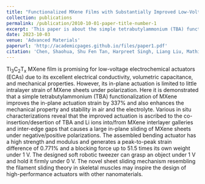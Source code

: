 ```yaml
---
title: "Functionalized MXene Films with Substantially Improved Low-Voltage Actuation"
collection: publications
permalink: /publication/2010-10-01-paper-title-number-1
excerpt: 'This paper is about the simple tetrabutylammonium (TBA) functionalization of MXene that improves the in-plane actuation strain, enhances the mechanical property, and stability in air & the electrolyte'
date: 2023-10-03
venue: 'Advanced Materials'
paperurl: 'http://academicpages.github.io/files/paper1.pdf'
citation: 'Chen, Shaohua, Shu Fen Tan, Harpreet Singh, Liang Liu, Mathieu Etienne, and Pooi See Lee. (2023). &quot; Functionalized MXene Films with Substantially Improved Low-Voltage Actuation.&quot; <i>Advanced Materials</i>. 36(9), 2307045.'
---
```


Ti<sub>3</sub>C<sub>2</sub>T<sub>x</sub> MXene film is promising for low-voltage electrochemical actuators (ECAs) due to its excellent electrical conductivity, volumetric capacitance, and mechanical properties. However, its in-plane actuation is limited to little intralayer strain of MXene sheets under polarization. Here it is demonstrated that a simple tetrabutylammonium (TBA) functionalization of MXene improves the in-plane actuation strain by 337% and also enhances the mechanical property and stability in air and the electrolyte. Various in situ characterizations reveal that the improved actuation is ascribed to the co-insertion/desertion of TBA and Li ions into/from MXene interlayer galleries and inter-edge gaps that causes a large in-plane sliding of MXene sheets under negative/positive polarizations. The assembled bending actuator has a high strength and modulus and generates a peak-to-peak strain difference of 0.771% and a blocking force up to 51.5 times its own weight under 1 V. The designed soft robotic tweezer can grasp an object under 1 V and hold it firmly under 0 V. The novel sheet sliding mechanism resembling the filament sliding theory in skeletal muscles may inspire the design of high-performance actuators with other nanomaterials.
